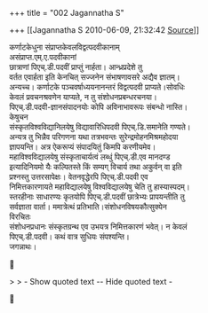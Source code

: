+++
title = "002 Jagannatha S"

+++
[[Jagannatha S	2010-06-09, 21:32:42 [Source](https://groups.google.com/g/bvparishat/c/jC2Ro-Ps5Zg)]]



कर्णाटकेधुना संप्राप्तकेवलविद्वत्पदवीकानाम्  
असंप्राप्त.एम्.ए.पदवीकानां  
छात्राणां पिएच्.डी.पदवीं प्राप्तुं नार्हता। आन्ध्रप्रदेशे तु  
वर्तत एवार्हता इति केनचित् सज्जनेन संभाषणावसरे अद्यैव ज्ञातम्।  
अन्यच्च। कर्णाटके पञ्चवर्षाध्ययनानन्तरं विद्वत्पदवी प्राप्यते।सोवधिः  
केवलं प्रवचनश्रवणेन याप्यते, न तु संशोधनप्रबन्धरचनया।  
पिएच्.डी.पदवी-ज्ञानसंपादनयोः कोपि अविनाभावरूपः संबन्धो नास्ति।  
केषुचन  
संस्कृतविश्वविद्यानिलयेषु विद्यावारिधिपदवी पिएच्.डि.समानेति गण्यते।  
अन्यत्र तु भिन्नैव परिगणना यथा तत्रभवन्तः सुरेन्द्रमोहनमिश्रमहोदया  
ज्ञापयन्ति। अत्र ऐकरूप्यं संपादयितुं किमपि करणीयमेव।  
महाविश्वविद्यालयेषु संस्कृताचार्यत्वं लब्धुं पिएच्.डी.एव मानदण्ड  
इत्यादिनियमो यैः कल्पितस्ते किं सम्यग् विचार्य तथा अकुर्वन् वा इति  
प्रश्नस्तु उत्तरसापेक्षः। वेतनवृद्धेरपि पिएच्.डी.पदवी एव  
निमित्तकारणायते महाविद्यालयेषु विश्वविद्यालयेषु चेति तु हास्यास्पदम्।  
स्तरहीनाः साधारण्यः कृतयोपि पिएच्.डी.पदवीं छात्रेभ्यः प्रापयन्तीति तु  
सर्वज्ञाता वार्ता। ममात्रेत्थं प्रतिभाति।संशोधनविषयकौत्सुक्येन  
विरचितः  
संशोधनप्रधानः संस्कृतग्रन्थ एव उभयत्र निमित्तकारणं भवेत्। न केवलं  
पिएच्.डी.पदवी। कथं वात्र सुधियः संपश्यन्ति।  
जगन्नाथः।



\> \> - Show quoted text -- Hide quoted text -



